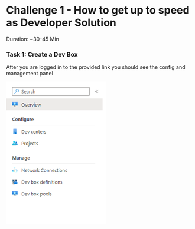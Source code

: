 # Challenge 1 - How to get up to speed as Developer Solution

Duration: ~30-45 Min

### Task 1: Create a Dev Box

After you are logged in to the provided link you should see the config and management panel

![image](../images/solution1/img1.png)


